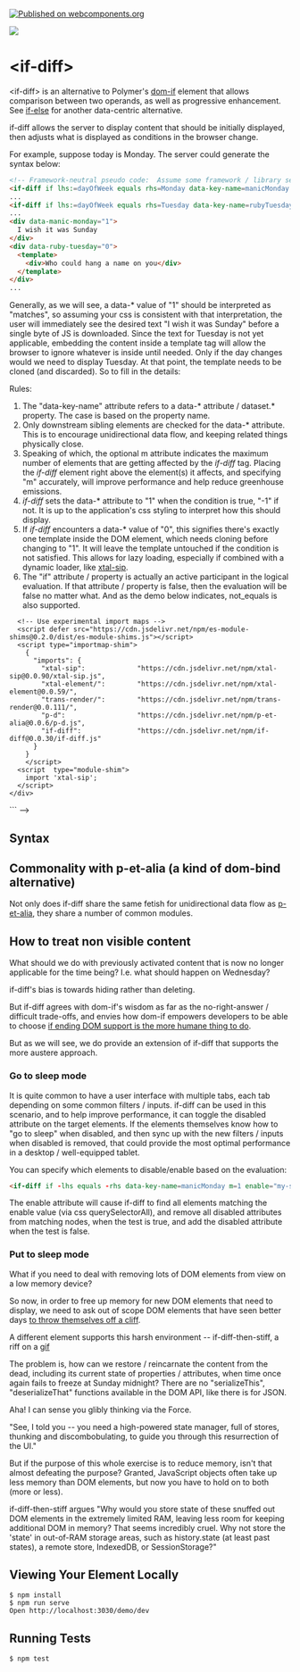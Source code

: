 [![Published on webcomponents.org](https://img.shields.io/badge/webcomponents.org-published-blue.svg)](https://www.webcomponents.org/element/if-diff)

<a href="https://nodei.co/npm/if-diff/"><img src="https://nodei.co/npm/if-diff.png"></a>

<!--
<img src="https://badgen.net/bundlephobia/minzip/if-diff">
-->

# \<if-diff\>

\<if-diff\> is an alternative to Polymer's [dom-if](https://polymer-library.polymer-project.org/3.0/docs/devguide/templates#dom-if) element that allows comparison between two operands, as well as progressive enhancement.  See [if-else](https://github.com/matthewp/if-else) for another data-centric alternative.

if-diff allows the server to display content that should be initially displayed, then adjusts what is displayed as conditions in the browser change.

For example, suppose today is Monday.  The server could generate the syntax below:


```html
<!-- Framework-neutral pseudo code:  Assume some framework / library sets property "lhs" based on lhs:=dayOfWeek attribute --> 
<if-diff if lhs:=dayOfWeek equals rhs=Monday data-key-name=manicMonday m=1></if-diff>
...
<if-diff if lhs:=dayOfWeek equals rhs=Tuesday data-key-name=rubyTuesday></if-diff>
...
<div data-manic-monday="1">
  I wish it was Sunday
</div>
<div data-ruby-tuesday="0">
  <template>
    <div>Who could hang a name on you</div>
  </template>
</div>
...
```

Generally, as we will see, a data-* value of "1" should be interpreted as "matches", so assuming your css is consistent with that interpretation, the user will immediately see the desired text "I wish it was Sunday" before a single byte of JS is downloaded.  Since the text for Tuesday is not yet applicable, embedding the content inside a template tag will allow the browser to ignore whatever is inside until needed.  Only if the day changes would we need to display Tuesday.  At that point, the template needs to be cloned (and discarded).  So to fill in the details:

Rules: 

1.  The "data-key-name" attribute refers to a data-* attribute / dataset.* property.  The case is based on the property name.
2.  Only downstream sibling elements are checked for the data-* attribute.  This is to encourage unidirectional data flow, and keeping related things physically close.
3.  Speaking of which, the optional  m attribute indicates the maximum number of elements that are getting affected by the *if-diff* tag.  Placing the *if-diff* element right above the element(s) it affects, and specifying "m" accurately, will improve performance and help reduce greenhouse emissions.
4.  *if-diff* sets the data-* attribute to "1" when the condition is true, "-1" if not.  It is up to the application's css styling to interpret how this should display.
5.  If *if-diff* encounters a data-* value of "0", this signifies there's exactly one template inside the DOM element, which needs cloning before changing to "1".  It will leave the template untouched if the condition is not satisfied.  This allows for lazy loading, especially if combined with a dynamic loader, like [xtal-sip](https://github.com/bahrus/xtal-sip).
6.  The "if" attribute / property is actually an active participant in the logical evaluation.  If that attribute / property is false, then the evaluation will be false no matter what.  And as the demo below indicates, not_equals is also supported.

<!--
```
<custom-element-demo>
  <template>
    <div>
      <xtal-sip><script nomodule>["p-d", "if-diff"]</script></xtal-sip>
      <style>
        [data-equals="-1"]{
          display: none;
        }
        [data-not-equals="-1"]{
          display: none;
        }
      </style>
      <h3>Basic if-diff demo.</h3>
      <div> 
        Type in the text boxes, and see what happens when value in the left textbox matches or doesn't match the right textbox.
      </div>
      <label for=lhs>LHS:</label><input id=lhs> 
      <p-d on=input to=[-lhs]  val=target.value m=2></p-d>
      <label for=rhs>RHS:</label><input id=rhs>
      <p-d on=input to=[-rhs]  val=target.value m=2></p-d>
      <if-diff if -lhs equals -rhs data-key-name=equals></if-diff>
      <p-d on=value-changed to=[data-lhs-equals-rhs] prop=textContent value=target.value></p-d>
      <div data-equals=0 id=equalsStatus>
          <template>
            <div>LHS == RHS</div>
          </template>
      </div>

      <if-diff if -lhs not_equals -rhs data-key-name=notEquals></if-diff>
      <p-d on=value-changed to=[data-lhs-not-equals-rhs] prop=textContent></p-d>
      <div data-not-equals=0>
          <template>
              <div>LHS != RHS</div>
          </template>       
      </div>

      

      LHS Equals RHS: <span data-lhs-equals-rhs></span><br>
      LHS Doesn't equal RHS: <span data-lhs-not-equals-rhs></span>

      <!-- ========================  Script Refs ========================== -->


      <!-- Use experimental import maps -->
      <script defer src="https://cdn.jsdelivr.net/npm/es-module-shims@0.2.0/dist/es-module-shims.js"></script>
      <script type="importmap-shim">
        {
          "imports": {
            "xtal-sip":             "https://cdn.jsdelivr.net/npm/xtal-sip@0.0.90/xtal-sip.js",
            "xtal-element/":        "https://cdn.jsdelivr.net/npm/xtal-element@0.0.59/",
            "trans-render/":        "https://cdn.jsdelivr.net/npm/trans-render@0.0.111/",
            "p-d":                  "https://cdn.jsdelivr.net/npm/p-et-alia@0.0.6/p-d.js",
            "if-diff":              "https://cdn.jsdelivr.net/npm/if-diff@0.0.30/if-diff.js"
          }
        }
        </script>
      <script  type="module-shim">
        import 'xtal-sip';
      </script>
    </div>
  </template>
</custom-element-demo>
```
-->  

## Syntax

<!--
```
<custom-element-demo>
<template>
    <iframe src=https://bahrus.github.io/wc-info/syntax.html?npmPackage=if-diff></iframe>
</template>
</custom-element-demo>
```
-->

## Commonality with p-et-alia (a kind of dom-bind alternative)

Not only does if-diff share the same fetish for unidirectional data flow as [p-et-alia](https://github.com/bahrus/p-et-alia), they share a number of common modules.  

<!--As a result, while if-diff and p-d weighs around 3kb, combine them together, and, due to the magic of code reuse, the combined size is ~2.5kb minified and gzipped.-->

## How to treat non visible content

What should we do with previously activated content that is now no longer applicable for the time being?  I.e. what should happen on Wednesday?

if-diff's bias is towards hiding rather than deleting.

But if-diff agrees with dom-if's wisdom as far as the no-right-answer / difficult trade-offs, and envies how dom-if empowers developers to be able to choose [if ending DOM support is the more humane thing to do](https://polymer-library.polymer-project.org/2.0/docs/devguide/templates#dom-if).

But as we will see, we do provide an extension of if-diff that supports the more austere approach.

### Go to sleep mode

It is quite common to have a user interface with multiple tabs, each tab depending on some common filters / inputs.  if-diff can be used in this scenario, and to help improve performance, it can toggle the disabled attribute on the target elements.  If the elements themselves know how to "go to sleep" when disabled, and then sync up with the new filters / inputs when disabled is removed, that could provide the most optimal performance in a desktop / well-equipped tablet.

You can specify which elements to disable/enable based on the evaluation:

```html
<if-diff if -lhs equals -rhs data-key-name=manicMonday m=1 enable="my-sleeping-element"></if-diff>
```

The enable attribute will cause if-diff to find all elements matching the enable value (via css querySelectorAll), and remove all disabled attributes from matching nodes, when the test is true, and add the disabled attribute when the test is false.

### Put to sleep mode

What if you need to deal with removing lots of DOM elements from view on a low memory device? 

So now, in order to free up memory for new DOM elements that need to display, we need to ask out of scope DOM elements that have seen better days [to throw themselves off a cliff](https://www.youtube.com/watch?v=DwD7f5ZWhAk).

A different element supports this harsh environment -- if-diff-then-stiff, a riff on a [gif](http://maryroach.net/stiff.html)

The problem is, how can we restore / reincarnate the content from the dead, including its current state of properties / attributes, when time once again fails to freeze at Sunday midnight? There are no "serializeThis", "deserializeThat" functions available in the DOM API, like there is for JSON.

Aha!  I can sense you glibly thinking via the Force.  

"See, I told you -- you need a high-powered state manager, full of stores, thunking and discombobulating, to guide you through this resurrection of the UI."

But if the purpose of this whole exercise is to reduce memory, isn't that almost defeating the purpose?  Granted, JavaScript objects often take up less memory than DOM elements, but now you have to hold on to both (more or less).

if-diff-then-stiff argues "Why would you store state of these snuffed out DOM elements in the extremely limited RAM, leaving less room for keeping additional DOM in memory?  That seems incredibly cruel. Why not store the 'state' in out-of-RAM storage areas, such as history.state (at least past states), a remote store, IndexedDB, or SessionStorage?"  

## Viewing Your Element Locally

```
$ npm install
$ npm run serve
Open http://localhost:3030/demo/dev
```

## Running Tests

```
$ npm test
```
